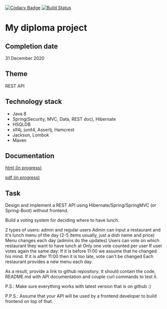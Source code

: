[![Codacy Badge](https://api.codacy.com/project/badge/Grade/0050bd17f07a4f988344e36131af43fe)](https://app.codacy.com/gh/drovocek/restmanager?utm_source=github.com&utm_medium=referral&utm_content=drovocek/restmanager&utm_campaign=Badge_Grade)
[![Build Status](https://travis-ci.org/drovocek/restmanager.svg?branch=Cleaned)](https://travis-ci.org/github/drovocek/restmanager)

# My diploma project

## Completion date 
31 December 2020

## Theme 
REST API

## Technology stack
- Java 8
- Spring(Security, MVC, Data, REST doc), Hibernate
- HSQLDB
- slf4j, junit4, Assertj, Hamcrest
- Jackson, Lombok
- Maven

## Documentation
[html (in progress)](https://htmlpreview.github.io/?https://github.com/drovocek/restmanager/blob/Cleaned/src/main/docs.asciidoc/final_doc.html)

[pdf (in progress)](https://github.com/drovocek/restmanager/blob/Cleaned/src/main/docs.asciidoc/final_doc.pdf)

## Task
Design and implement a REST API using Hibernate/Spring/SpringMVC (or Spring-Boot) without frontend.

Build a voting system for deciding where to have lunch.

2 types of users: admin and regular users
Admin can input a restaurant and it's lunch menu of the day (2-5 items usually, just a dish name and price)
Menu changes each day (admins do the updates)
Users can vote on which restaurant they want to have lunch at
Only one vote counted per user
If user votes again the same day:
If it is before 11:00 we assume that he changed his mind.
If it is after 11:00 then it is too late, vote can't be changed
Each restaurant provides a new menu each day.

As a result, provide a link to github repository. It should contain the code, README.md with API documentation and couple curl commands to test it.

P.S.: Make sure everything works with latest version that is on github :)

P.P.S.: Assume that your API will be used by a frontend developer to build frontend on top of that.
